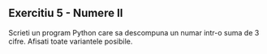 Exercitiu 5 - Numere II
--
Scrieti un program Python care sa descompuna un numar intr-o suma de 3 cifre. Afisati toate variantele posibile.
